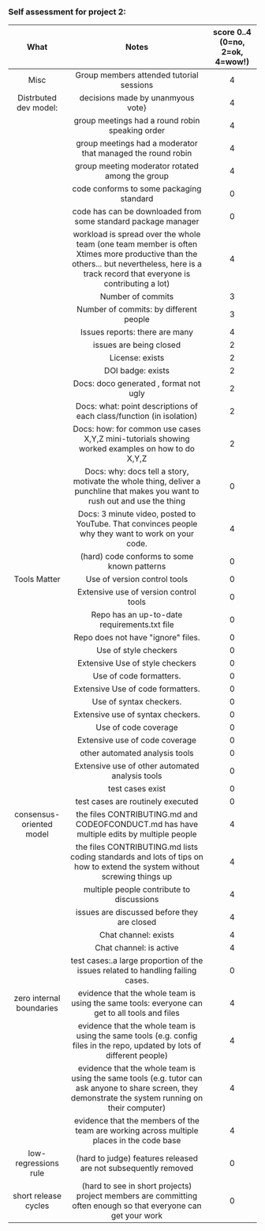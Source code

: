 ### Self assessment for project 2:

|           What           |                                                                                           Notes                                                                                          | score 0..4 (0=no, 2=ok, 4=wow!) |
|:------------------------:|:----------------------------------------------------------------------------------------------------------------------------------------------------------------------------------------:|:-------------------------------:|
| Misc                     | Group members attended tutorial sessions                                                                                                                                                 |                4                |
| Distrbuted dev model:    | decisions made by unanmyous vote}                                                                                                                                                        |                 4               |
|                          | group meetings had a round robin speaking order                                                                                                                                          |                 4               |
|                          | group meetings had a moderator that managed the round robin                                                                                                                              |                 4               |
|                          | group meeting moderator rotated among the group                                                                                                                                          |                 4               |
|                          | code conforms to some packaging standard                                                                                                                                                 |                0               |
|                          | code has can be downloaded from some standard package manager                                                                                                                            |                0               |
|                          | workload is spread over the whole team (one team member is often Xtimes more productive than the others... but nevertheless, here is a track record that everyone is contributing a lot) |                 4               |
|                          | Number of commits                                                                                                                                                                        |                 3              |
|                          | Number of commits: by different people                                                                                                                                                   |                3                |
|                          | Issues reports: there are many                                                                                                                                                           |                4                |
|                          | issues are being closed                                                                                                                                                                  |                2              |
|                          | License: exists                                                                                                                                                                          |                 2               |
|                          | DOI badge: exists                                                                                                                                                                        |                 2               |
|                          | Docs: doco generated , format not ugly                                                                                                                                                   |                2                |
|                          | Docs: what: point descriptions of each class/function (in isolation)                                                                                                                     |                2                |
|                          | Docs: how: for common use cases X,Y,Z mini-tutorials showing worked examples on how to do X,Y,Z                                                                                          |                2                |
|                          | Docs: why: docs tell a story, motivate the whole thing, deliver a punchline that makes you want to rush out and use the thing                                                            |                 0               |
|                          | Docs: 3 minute video, posted to YouTube. That convinces people why they want to work on your code.                                                                                       |                4                |
|                          | (hard) code conforms to some known patterns                                                                                                                                              |                 0                |
| Tools Matter             | Use of version control tools                                                                                                                                                             |                0                |
|                          | Extensive use of version control tools                                                                                                                                                   |                0                |
|                          | Repo has an up-to-date requirements.txt file                                                                                                                                             |                0                |
|                          | Repo does not have "ignore" files.                                                                                                                                                       |                0                |
|                          | Use of style checkers                                                                                                                                                                    |                 0               |
|                          | Extensive Use of style checkers                                                                                                                                                          |                 0               |
|                          | Use of code formatters.                                                                                                                                                                  |                 0               |
|                          | Extensive Use of code formatters.                                                                                                                                                        |                 0               |
|                          | Use of syntax checkers.                                                                                                                                                                  |                 0               |
|                          | Extensive use of syntax checkers.                                                                                                                                                        |                 0               |
|                          | Use of code coverage                                                                                                                                                                     |                0                |
|                          | Extensive use of code coverage                                                                                                                                                           |                0                |
|                          | other automated analysis tools                                                                                                                                                           |                0                |
|                          | Extensive use of other automated analysis tools                                                                                                                                          |                 0               |
|                          | test cases exist                                                                                                                                                                         |                0               |
|                          | test cases are routinely executed                                                                                                                                                        |                 0               |
| consensus-oriented model | the files CONTRIBUTING.md and CODEOFCONDUCT.md has have multiple edits by multiple people                                                                                                |                 4               |
|                          | the files CONTRIBUTING.md lists coding standards and lots of tips on how to extend the system without screwing things up                                                                 |               4                 |
|                          | multiple people contribute to discussions                                                                                                                                                |                4                |
|                          | issues are discussed before they are closed                                                                                                                                              |                4                |
|                          | Chat channel: exists                                                                                                                                                                     |               4                 |
|                          | Chat channel: is active                                                                                                                                                                  |                4                |
|                          | test cases:.a large proportion of the issues related to handling failing cases.                                                                                                          |                0                |
| zero internal boundaries | evidence that the whole team is using the same tools: everyone can get to all tools and files                                                                                            |               4                 |
|                          | evidence that the whole team is using the same tools (e.g. config files in the repo, updated by lots of different people)                                                                |                4                |
|                          | evidence that the whole team is using the same tools (e.g. tutor can ask anyone to share screen, they demonstrate the system running on their computer)                                  |               4                 |
|                          | evidence that the members of the team are working across multiple places in the code base                                                                                                |                 4               |
| low-regressions rule     | (hard to judge) features released are not subsequently removed                                                                                                                           |                0                |
| short release cycles     | (hard to see in short projects) project members are committing often enough so that everyone can get your work                                                                           |                0                |
